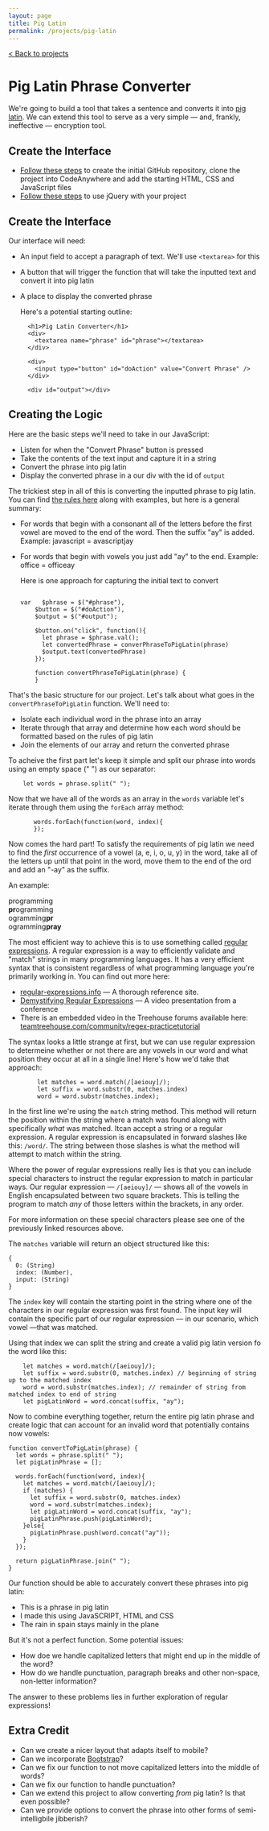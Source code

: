 ```yaml
---
layout: page
title: Pig Latin
permalink: /projects/pig-latin
---
```


[< Back to projects](/projects)

# Pig Latin Phrase Converter

We're going to build a tool that takes a sentence and converts it into [pig latin](https://en.wikipedia.org/wiki/Pig_Latin). We can extend this tool to serve as a very simple — and, frankly, ineffective — encryption tool.

## Create the Interface

- [Follow these steps](/projects/starter) to create the initial GitHub repository, clone the project into CodeAnywhere and add the starting HTML, CSS and JavaScript files
- [Follow these steps](/projects/jquery) to use jQuery with your project


## Create the Interface

Our interface will need:

- An input field to accept a paragraph of text. We'll use `<textarea>` for this
- A button that will trigger the function that will take the inputted text and convert it into pig latin
- A place to display the converted phrase


  Here's a potential starting outline:
  
  ```
    <h1>Pig Latin Converter</h1>
    <div>
      <textarea name="phrase" id="phrase"></textarea>
    </div>  
  
    <div>
      <input type="button" id="doAction" value="Convert Phrase" />
    </div>
  
    <div id="output"></div>
  ```
  
## Creating the Logic

Here are the basic steps we'll need to take in our JavaScript:

- Listen for when the "Convert Phrase" button is pressed
- Take the contents of the text input and capture it in a string
- Convert the phrase into pig latin
- Display the converted phrase in a our div with the id of `output`


The trickiest step in all of this is converting the inputted phrase to pig latin. You can find  [the rules here](https://en.wikipedia.org/wiki/Pig_Latin#Rules) along with examples, but here is a general summary:

- For words that begin with a consonant all of the letters before the first vowel are moved to the end of the word. Then the suffix "ay" is added. Example: javascript = avascriptjay

- For words that begin with vowels you just add "ay" to the end. Example: office = officeay 
  
  Here is one approach for capturing the initial text to convert
  
  ```
  
  var   $phrase = $("#phrase"),
      $button = $("#doAction"),
      $output = $("#output");
      
      $button.on("click", function(){
        let phrase = $phrase.val();
        let convertedPhrase = converPhraseToPigLatin(phrase)        
        $output.text(convertedPhrase)
      });  
      
      function convertPhraseToPigLatin(phrase) {
      }
  
  ````
 
 That's the basic structure for our project. Let's talk about what goes in the `convertPhraseToPigLatin` function. We'll need to:
 
 - Isolate each individual word in the phrase into an array
 - Iterate through that array and determine how each word should be formatted based on the rules of pig latin
 - Join the elements of our array and return the converted phrase
 
 
 To acheive the first part let's keep it simple and split  our phrase into words using an empty space (" ") as our separator:
 
 ```
     let words = phrase.split(" "); 
 ```
 
Now that we have all of the words as an array in the `words` variable let's iterate through them using the `forEach` array method:

```
       words.forEach(function(word, index){
       });
```

Now comes the hard part! To satisfy the requirements of pig latin we need to find the *first* occurrence of a vowel (a, e, i, o, u, y) in the word, take all of the letters up until that point in the word, move them to the end of the ord and add an "-ay" as the suffix.

An example:

programming  
**pr**ogramming    
ogramming**pr**  
ogramming**pray**   

The most efficient way to achieve this is to use something called [regular expressions](http://www.regular-expressions.info/). A regular expression is a way to efficiently validate and "match" strings in many programming languages. It has a very efficient syntax that is consistent regardless of what programming language you're primarily working in.  You can find out more here:

- [regular-expressions.info](http://www.regular-expressions.info/) — A thorough reference site.
- [Demystifying Regular Expressions](https://www.youtube.com/watch?v=EkluES9Rvak) — A video presentation from a conference
- There is an embedded video in the Treehouse forums available here: [teamtreehouse.com/community/regex-practicetutorial](https://teamtreehouse.com/community/regex-practicetutorial)

The syntax looks a little strange at first, but we can use regular expression to determeine whether or not there are any vowels in our word and what position they occur at all in a single line! Here's how we'd take that approach:

```
        let matches = word.match(/[aeiouy]/);
        let suffix = word.substr(0, matches.index)
        word = word.substr(matches.index);
```

In the first line we're using the `match` string method. This method will return the position within the string where a match was found along with specifically *what* was matched. Itcan accept a string or a regular expression. A regular expression is encapsulated in forward slashes like this: `/word/`. The string between those slashes is what the method will attempt to match within the string. 

Where the power of regular expressions really lies is that you can include special characters to instruct the regular expression to match in particular ways. Our regular expression — `/[aeiouy]/` — shows all of the vowels in English encapsulated between two square brackets. This is telling the program to match *any* of those letters within the brackets, in any order.

For more information on these special characters please see one of the previously linked resources above.

The `matches` variable will return an object structured like this:
```
{
  0: (String)
  index: (Number),
  input: (String)
}
```

The `index` key will contain the starting point in the string where one of the characters in our regular expression was first found. The input key will contain the specific part of our regular expression — in our scenario, which vowel —that was matched.

Using that index we can split the string and create a valid pig latin version fo the word like this:

        let matches = word.match(/[aeiouy]/);
        let suffix = word.substr(0, matches.index) // beginning of string up to the matched index
        word = word.substr(matches.index); // remainder of string from matched index to end of string
        let pigLatinWord = word.concat(suffix, "ay");

Now to combine everything together, return the entire pig latin phrase and create logic that can account for an invalid word that potentially contains now vowels:

    function convertToPigLatin(phrase) {
      let words = phrase.split(" ");
      let pigLatinPhrase = [];
                  
      words.forEach(function(word, index){
        let matches = word.match(/[aeiouy]/);
        if (matches) {
          let suffix = word.substr(0, matches.index)
          word = word.substr(matches.index);
          let pigLatinWord = word.concat(suffix, "ay");
          pigLatinPhrase.push(pigLatinWord);
        }else{
          pigLatinPhrase.push(word.concat("ay"));
        }
      });
      
      return pigLatinPhrase.join(" ");
    }

Our function should be able to accurately convert these phrases into pig latin:

- This is a phrase in pig latin
- I made this using JavaSCRIPT, HTML and CSS
- The rain in spain stays mainly in the plane

But it's not a perfect function.  Some potential issues:

- How doe we handle capitalized letters that might end up in the middle of the word? 
- How do we handle punctuation, paragraph breaks and other non-space, non-letter information?

The answer to these problems lies in further exploration of regular expressions!

## Extra Credit

- Can we create a nicer layout that adapts itself to mobile?
- Can we incorporate [Bootstrap](/projects/bootstrap)?
- Can we fix our function to not move capitalized letters into the middle of words?
- Can we fix our function to handle punctuation?
- Can we extend this project to allow converting *from* pig latin? Is that even possible?
- Can we provide options to convert the phrase into other forms of semi-intelligbile jibberish?
